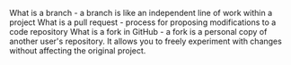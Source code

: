 What is a branch - a branch is like an independent line of work within a project
What is a pull request -  process for proposing modifications to a code repository
What is a fork in GitHub - a fork is a personal copy of another user's repository. It allows you to freely experiment with changes without affecting the original project. 
